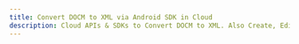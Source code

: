 ---title: Convert DOCM to XML via Android SDK in Clouddescription: Cloud APIs & SDKs to Convert DOCM to XML. Also Create, Edit & Render Microsoft Word & OpenOffice documents in the Cloud.---